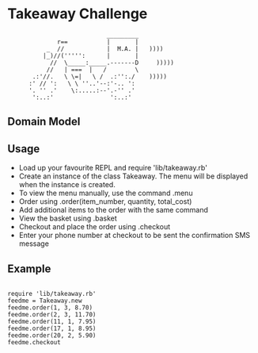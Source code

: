 Takeaway Challenge
==================
```
                            _________
              r==           |       |
           _  //            |  M.A. |   ))))
          |_)//(''''':      |       |
            //  \_____:_____.-------D     )))))
           //   | ===  |   /        \
       .:'//.   \ \=|   \ /  .:'':./    )))))
      :' // ':   \ \ ''..'--:'-.. ':
      '. '' .'    \:.....:--'.-'' .'
       ':..:'                ':..:'

 ```

Domain Model
-------

Usage
-----
- Load up your favourite REPL and require 'lib/takeaway.rb'
- Create an instance of the class Takeaway. The menu will be displayed when the instance is created.
- To view the menu manually, use the command .menu
- Order using .order(item_number, quantity, total_cost)
- Add additional items to the order with the same command
- View the basket using .basket
- Checkout and place the order using .checkout
- Enter your phone number at checkout to be sent the confirmation SMS message

Example
-----

```

require 'lib/takeaway.rb'
feedme = Takeaway.new
feedme.order(1, 3, 8.70)
feedme.order(2, 3, 11.70)
feedme.order(11, 1, 7.95)
feedme.order(17, 1, 8.95)
feedme.order(20, 2, 5.90)
feedme.checkout

```
